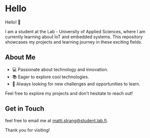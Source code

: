 # Hello

Hello! 👋

I am a student at the Lab - University of Applied Sciences, where I am currently learning about IoT and embedded systems. This repository showcases my projects and learning journey in these exciting fields.

## About Me

- 💻 Passionate about technology and innovation.
- 📚 Eager to explore cool technologies.
- 🤖 Always looking for new challenges and opportunities to learn.

Feel free to explore my projects and don't hesitate to reach out!

## Get in Touch

feel free to email me at [matti.strang@student.lab.fi](mailto:matti.strang@student.lab.fi).

Thank you for visiting!
